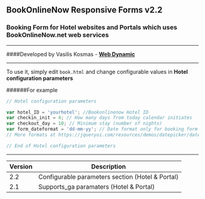 ## BookOnlineNow Responsive Forms v2.2
### Booking Form for Hotel websites and Portals which uses BookOnlineNow.net web services
___
####Developed by Vasilis Kosmas -  **[Web Dynamic](https://www.webdynamic.gr)**
___

To use it, simply edit `book.html` and change configurable values in **Hotel configuration parameters**

######For example

```js
// Hotel configuration parameters

var hotel_ID = 'yourhotel'; //Bookonlinenow Hotel ID
var checkin_init = 4; // How many days from today calendar initiates
var checkout_day = 10; // Minimum stay (number of nights)
var form_dateformat = 'dd-mm-yy'; // Date format only for booking form
// More formats at https://jqueryui.com/resources/demos/datepicker/date-formats.html

// End of Hotel configuration parameters
```
---

Version | Description
------------ | -------------
2.2 | Configurable parameters section (Hotel & Portal)
2.1 | Supports_ga paramaters (Hotel & Portal)

